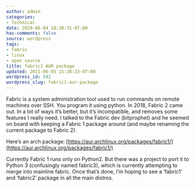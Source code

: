 ```yaml
---
author: admin
categories:
- Technical
date: 2020-06-04 18:30:31-07:00
has-comments: false
source: wordpress
tags:
- fabric
- linux
- open source
title: fabric1 AUR package
updated: 2021-06-05 15:38:23-07:00
wordpress_id: 542
wordpress_slug: fabric1-aur-package
---
```

Fabric is a system administration tool used to run commands on remote machines over SSH. You program it using python. In 2018, Fabric 2 came out. In a lot of ways it’s better, but it’s incompatible, and removes some features I really need. I talked to the Fabric dev (bitprophet) and he seemed on board with keeping a Fabric 1 package around (and maybe renaming the current package to Fabric 2).

Here’s an arch package: [https://aur.archlinux.org/packages/fabric1/](https://aur.archlinux.org/packages/fabric1/)

Currently Fabric 1 runs only on Python2. But there was a project to port it to Python 3 (confusingly named fabric3), which is currently attempting to merge into mainline fabric. Once that’s done, I’m hoping to see a ‘fabric1’ and ‘fabric2’ package in all the main distros.
